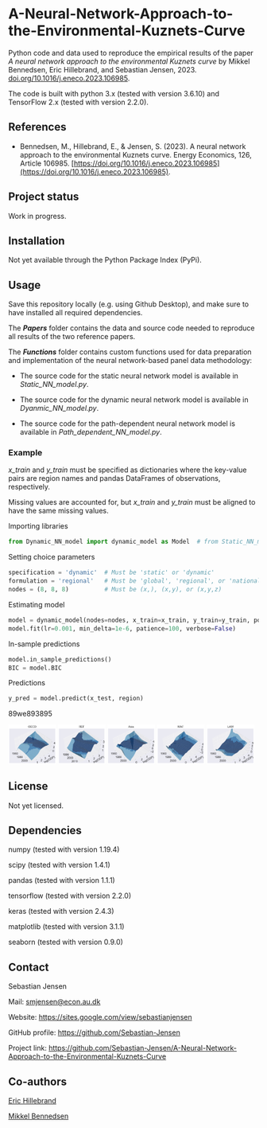 # A-Neural-Network-Approach-to-the-Environmental-Kuznets-Curve
Python code and data used to reproduce the empirical results of the paper *A neural network approach to the environmental Kuznets curve* by Mikkel Bennedsen, Eric Hillebrand, and Sebastian Jensen, 2023. [doi.org/10.1016/j.eneco.2023.106985](https://doi.org/10.1016/j.eneco.2023.106985).

The code is built with python 3.x (tested with version 3.6.10) and TensorFlow 2.x (tested with version 2.2.0).


## References
* Bennedsen, M., Hillebrand, E., & Jensen, S. (2023). A neural network approach to the environmental Kuznets curve. Energy Economics, 126, Article 106985. [https://doi.org/10.1016/j.eneco.2023.106985](https://doi.org/10.1016/j.eneco.2023.106985).


## Project status
Work in progress.


## Installation
Not yet available through the Python Package Index (PyPi).


## Usage
Save this repository locally (e.g. using Github Desktop), and make sure to have installed all required dependencies. 

The ***Papers*** folder contains the data and source code needed to reproduce all results of the two reference papers.

The ***Functions*** folder contains custom functions used for data preparation and implementation of the neural network-based panel data methodology: 

* The source code for the static neural network model is available in _Static_NN_model.py_.

* The source code for the dynamic neural network model is available in _Dyanmic_NN_model.py_.

 * The source code for the path-dependent neural network model is available in _Path_dependent_NN_model.py_.


### Example

*x_train* and *y_train* must be specified as dictionaries where the key-value pairs are region names and pandas DataFrames of observations, respectively.

Missing values are accounted for, but *x_train* and *y_train* must be aligned to have the same missing values. 


Importing libraries
```python
from Dynamic_NN_model import dynamic_model as Model  # from Static_NN_model import static_model as Model
```

Setting choice parameters
```python
specification = 'dynamic'  # Must be 'static' or 'dynamic'
formulation = 'regional'   # Must be 'global', 'regional', or 'national'
nodes = (8, 8, 8)          # Must be (x,), (x,y), or (x,y,z)
```

Estimating model
```python
model = dynamic_model(nodes=nodes, x_train=x_train, y_train=y_train, pop_train=pop_train, formulation=formulation)
model.fit(lr=0.001, min_delta=1e-6, patience=100, verbose=False)
```

In-sample predictions
```python
model.in_sample_predictions()
BIC = model.BIC
```

Predictions
```python
y_pred = model.predict(x_test, region)
```

89we893895
<p float="left">
  <img src="/Figures examples/f_OECD_with_ben.png" width="19%" />
  <img src="/Figures examples/f_REF_with_ben.png" width="19%" />
  <img src="/Figures examples/f_Asia_with_ben.png" width="19%" />
  <img src="/Figures examples/f_MAF_with_ben.png" width="19%" />
  <img src="/Figures examples/f_LAM_with_ben.png" width="19%" />
</p>


## License
Not yet licensed.


## Dependencies
numpy (tested with version 1.19.4)

scipy (tested with version 1.4.1)

pandas (tested with version 1.1.1)

tensorflow (tested with version 2.2.0)

keras (tested with version 2.4.3)

matplotlib (tested with version 3.1.1)

seaborn (tested with version 0.9.0)


## Contact
Sebastian Jensen

Mail: smjensen@econ.au.dk

Website: https://sites.google.com/view/sebastianjensen

GitHub profile: https://github.com/Sebastian-Jensen

Project link: https://github.com/Sebastian-Jensen/A-Neural-Network-Approach-to-the-Environmental-Kuznets-Curve


## Co-authors
[Eric Hillebrand](https://sites.google.com/site/erichillebrand)

[Mikkel Bennedsen](https://sites.google.com/site/mbennedsen/home)

